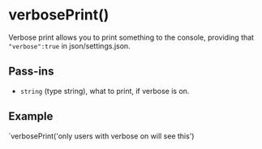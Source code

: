 # verbosePrint()
Verbose print allows you to print something to the console, providing that `"verbose":true` in json/settings.json.

## Pass-ins
- `string` (type string), what to print, if verbose is on.

## Example
`verbosePrint('only users with verbose on will see this')
